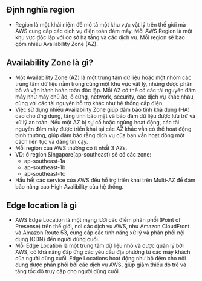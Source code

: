 ## Định nghĩa region
- Region là một khái niệm để mô tả một khu vực vật lý trên thế giới mà
AWS cung cấp các dịch vụ điện toán đám mây. Mỗi AWS Region là một
khu vực độc lập với cơ sở hạ tầng và các dịch vụ.
Mỗi region sẽ bao gồm nhiều Availability Zone (AZ).

## Availability Zone là gì?
- Một Availability Zone (AZ) là một trung tâm dữ liệu hoặc một nhóm các
trung tâm dữ liệu nằm trong cùng một khu vực vật lý, nhưng được
phân bổ và vận hành hoàn toàn độc lập. Mỗi AZ có thể có các tài
nguyên đám mây như máy chủ ảo, ổ cứng, network, security, các dịch
vụ khác nhau, cùng với các tài nguyên hỗ trợ khác như hệ thống cấp
điện.
- Việc sử dụng nhiều Availability Zone giúp đảm bảo tính khả dụng (HA)
cao cho ứng dụng, tăng tính bảo mật và bảo đảm dữ liệu được lưu trữ
và xử lý an toàn. Nếu một AZ bị sự cố hoặc ngừng hoạt động, các tài
nguyên đám mây được triển khai tại các AZ khác vẫn có thể hoạt động
bình thường, giúp đảm bảo rằng dịch vụ của bạn vẫn hoạt động một
cách liên tục và đáng tin cậy.
- Mỗi region của AWS thường có ít nhất 3 AZs.
- VD: ở region Singapore(ap-southeast) sẽ có các zone:
  - ap-southeast-1a
  - ap-southeast-1b
  - ap-southeast-1c
- Hầu hết các service của AWS đều hỗ trợ triển khai trên Multi-AZ để
đảm bảo nâng cao High Avalibility của hệ thống.

## Edge location là gì
- AWS Edge Location là một mạng lưới các điểm phân phối (Point of
Presense) trên thế giới, nơi các dịch vụ AWS, như Amazon CloudFront
và Amazon Route 53, cung cấp các tính năng xử lý và phân phối nội
dung (CDN) đến người dùng cuối.
- Mỗi Edge Location là một trung tâm dữ liệu nhỏ và được quản lý bởi
AWS, có khả năng đáp ứng các yêu cầu địa phương từ các máy khách
của người dùng cuối. Edge Locations hoạt động như bộ đệm cho nội
dung được phân phối bởi các dịch vụ AWS, giúp giảm thiểu độ trễ và
tăng tốc độ truy cập cho người dùng cuối.